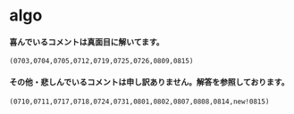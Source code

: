 # algo

#### 喜んでいるコメントは真面目に解いてます。
	(0703,0704,0705,0712,0719,0725,0726,0809,0815)

#### その他・悲しんでいるコメントは申し訳ありません。解答を参照しております。
	(0710,0711,0717,0718,0724,0731,0801,0802,0807,0808,0814,new!0815)
